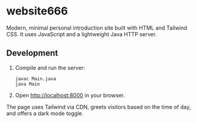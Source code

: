 # website666

Modern, minimal personal introduction site built with HTML and Tailwind CSS.
It uses JavaScript and a lightweight Java HTTP server.

## Development

1. Compile and run the server:
   ```
   javac Main.java
   java Main
   ```
2. Open [http://localhost:8000](http://localhost:8000) in your browser.

The page uses Tailwind via CDN, greets visitors based on the time of day, and offers a dark mode toggle.
